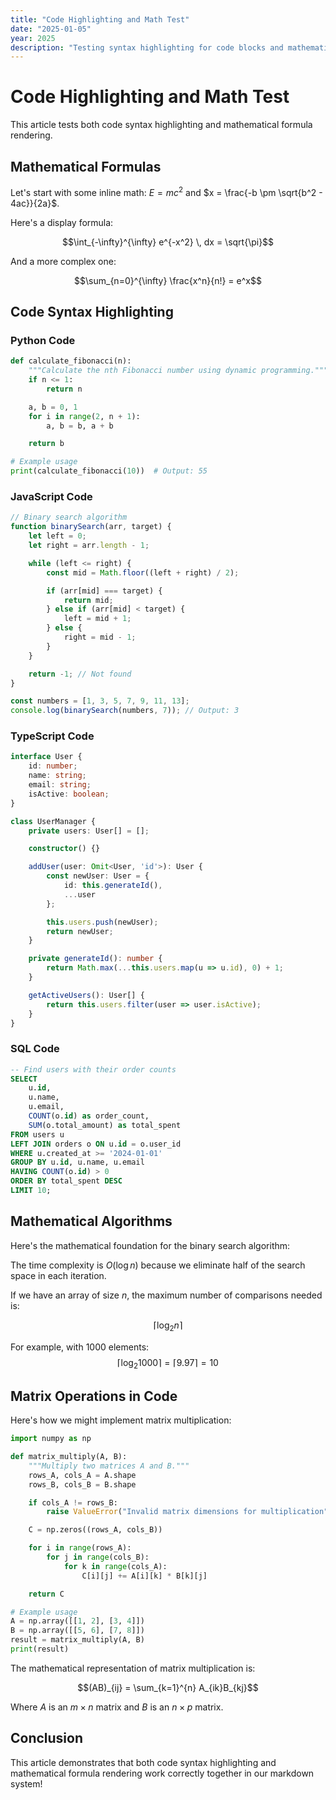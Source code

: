 ```yaml
---
title: "Code Highlighting and Math Test"
date: "2025-01-05"
year: 2025
description: "Testing syntax highlighting for code blocks and mathematical formula rendering together"
---
```


# Code Highlighting and Math Test

This article tests both code syntax highlighting and mathematical formula rendering.

## Mathematical Formulas

Let's start with some inline math: $E = mc^2$ and $x = \frac{-b \pm \sqrt{b^2 - 4ac}}{2a}$.

Here's a display formula:

$$\int_{-\infty}^{\infty} e^{-x^2} \, dx = \sqrt{\pi}$$

And a more complex one:

$$\sum_{n=0}^{\infty} \frac{x^n}{n!} = e^x$$

## Code Syntax Highlighting

### Python Code

```python
def calculate_fibonacci(n):
    """Calculate the nth Fibonacci number using dynamic programming."""
    if n <= 1:
        return n

    a, b = 0, 1
    for i in range(2, n + 1):
        a, b = b, a + b

    return b

# Example usage
print(calculate_fibonacci(10))  # Output: 55
```

### JavaScript Code

```javascript
// Binary search algorithm
function binarySearch(arr, target) {
    let left = 0;
    let right = arr.length - 1;

    while (left <= right) {
        const mid = Math.floor((left + right) / 2);

        if (arr[mid] === target) {
            return mid;
        } else if (arr[mid] < target) {
            left = mid + 1;
        } else {
            right = mid - 1;
        }
    }

    return -1; // Not found
}

const numbers = [1, 3, 5, 7, 9, 11, 13];
console.log(binarySearch(numbers, 7)); // Output: 3
```

### TypeScript Code

```typescript
interface User {
    id: number;
    name: string;
    email: string;
    isActive: boolean;
}

class UserManager {
    private users: User[] = [];

    constructor() {}

    addUser(user: Omit<User, 'id'>): User {
        const newUser: User = {
            id: this.generateId(),
            ...user
        };

        this.users.push(newUser);
        return newUser;
    }

    private generateId(): number {
        return Math.max(...this.users.map(u => u.id), 0) + 1;
    }

    getActiveUsers(): User[] {
        return this.users.filter(user => user.isActive);
    }
}
```

### SQL Code

```sql
-- Find users with their order counts
SELECT
    u.id,
    u.name,
    u.email,
    COUNT(o.id) as order_count,
    SUM(o.total_amount) as total_spent
FROM users u
LEFT JOIN orders o ON u.id = o.user_id
WHERE u.created_at >= '2024-01-01'
GROUP BY u.id, u.name, u.email
HAVING COUNT(o.id) > 0
ORDER BY total_spent DESC
LIMIT 10;
```

## Mathematical Algorithms

Here's the mathematical foundation for the binary search algorithm:

The time complexity is $O(\log n)$ because we eliminate half of the search space in each iteration.

If we have an array of size $n$, the maximum number of comparisons needed is:

$$\lceil \log_2 n \rceil$$

For example, with 1000 elements:
$$\lceil \log_2 1000 \rceil = \lceil 9.97 \rceil = 10$$

## Matrix Operations in Code

Here's how we might implement matrix multiplication:

```python
import numpy as np

def matrix_multiply(A, B):
    """Multiply two matrices A and B."""
    rows_A, cols_A = A.shape
    rows_B, cols_B = B.shape

    if cols_A != rows_B:
        raise ValueError("Invalid matrix dimensions for multiplication")

    C = np.zeros((rows_A, cols_B))

    for i in range(rows_A):
        for j in range(cols_B):
            for k in range(cols_A):
                C[i][j] += A[i][k] * B[k][j]

    return C

# Example usage
A = np.array([[1, 2], [3, 4]])
B = np.array([[5, 6], [7, 8]])
result = matrix_multiply(A, B)
print(result)
```

The mathematical representation of matrix multiplication is:

$$(AB)_{ij} = \sum_{k=1}^{n} A_{ik}B_{kj}$$

Where $A$ is an $m \times n$ matrix and $B$ is an $n \times p$ matrix.

## Conclusion

This article demonstrates that both code syntax highlighting and mathematical formula rendering work correctly together in our markdown system!
